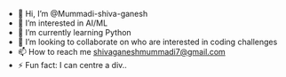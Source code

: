 - 👋 Hi, I’m @Mummadi-shiva-ganesh
- 👀 I’m interested in AI/ML
- 🌱 I’m currently learning Python
- 💞️ I’m looking to collaborate on who are interested in coding challenges 
- 📫 How to reach me shivaganeshmummadi7@gmail.com
- ⚡ Fun fact: I can centre a div..

<!---
Mummadi-shiva-ganesh/Mummadi-shiva-ganesh is a ✨ special ✨ repository because its `README.md` (this file) appears on your GitHub profile.
You can click the Preview link to take a look at your changes.
--->
